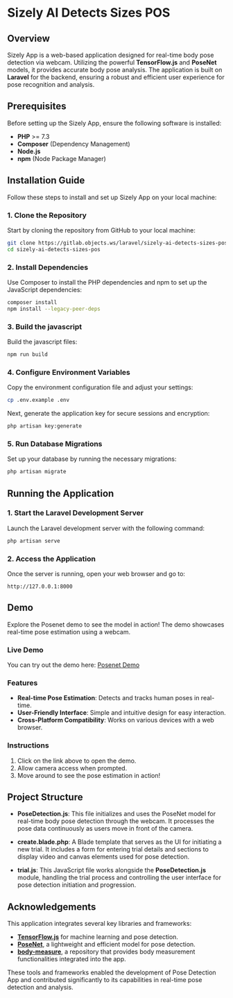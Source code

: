 # Sizely AI Detects Sizes POS

## Overview

Sizely App is a web-based application designed for real-time body pose detection via webcam. Utilizing the powerful **TensorFlow.js** and **PoseNet** models, it provides accurate body pose analysis. The application is built on **Laravel** for the backend, ensuring a robust and efficient user experience for pose recognition and analysis.

## Prerequisites

Before setting up the Sizely App, ensure the following software is installed:

-   **PHP** >= 7.3
-   **Composer** (Dependency Management)
-   **Node.js**
-   **npm** (Node Package Manager)

## Installation Guide

Follow these steps to install and set up Sizely App on your local machine:

### 1. Clone the Repository

Start by cloning the repository from GitHub to your local machine:

```bash
git clone https://gitlab.objects.ws/laravel/sizely-ai-detects-sizes-pos.git
cd sizely-ai-detects-sizes-pos
```

### 2. Install Dependencies

Use Composer to install the PHP dependencies and npm to set up the JavaScript dependencies:

```bash
composer install
npm install --legacy-peer-deps
```

### 3. Build the javascript

Build the javascript files:

```bash
npm run build
```

### 4. Configure Environment Variables

Copy the environment configuration file and adjust your settings:

```bash
cp .env.example .env
```

Next, generate the application key for secure sessions and encryption:

```bash
php artisan key:generate
```

### 5. Run Database Migrations

Set up your database by running the necessary migrations:

```bash
php artisan migrate
```

## Running the Application

### 1. Start the Laravel Development Server

Launch the Laravel development server with the following command:

```bash
php artisan serve
```

### 2. Access the Application

Once the server is running, open your web browser and go to:

```
http://127.0.0.1:8000
```

## Demo

Explore the Posenet demo to see the model in action! The demo showcases real-time pose estimation using a webcam.

### Live Demo
You can try out the demo here: [Posenet Demo](https://posenet-demo.kesug.com/)

### Features
- **Real-time Pose Estimation**: Detects and tracks human poses in real-time.
- **User-Friendly Interface**: Simple and intuitive design for easy interaction.
- **Cross-Platform Compatibility**: Works on various devices with a web browser.

### Instructions
1. Click on the link above to open the demo.
2. Allow camera access when prompted.
3. Move around to see the pose estimation in action!

## Project Structure

-   **PoseDetection.js**: This file initializes and uses the PoseNet model for real-time body pose detection through the webcam. It processes the pose data continuously as users move in front of the camera.

-   **create.blade.php**: A Blade template that serves as the UI for initiating a new trial. It includes a form for entering trial details and sections to display video and canvas elements used for pose detection.

-   **trial.js**: This JavaScript file works alongside the **PoseDetection.js** module, handling the trial process and controlling the user interface for pose detection initiation and progression.

## Acknowledgements

This application integrates several key libraries and frameworks:

-   **[TensorFlow.js](https://www.tensorflow.org/js)** for machine learning and pose detection.
-   **[PoseNet](https://github.com/tensorflow/tfjs-models/tree/master/posenet)**, a lightweight and efficient model for pose detection.
-   **[body-measure](https://github.com/AI-Machine-Vision-Lab/body-measure)**, a repository that provides body measurement functionalities integrated into the app.

These tools and frameworks enabled the development of Pose Detection App and contributed significantly to its capabilities in real-time pose detection and analysis.
